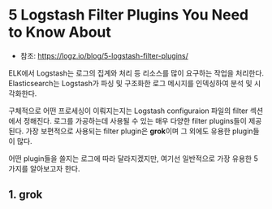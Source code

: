 # 5 Logstash Filter Plugins You Need to Know About

- 참조: https://logz.io/blog/5-logstash-filter-plugins/

ELK에서 Logstash는 로그의 집계와 처리 등 리소스를 많이 요구하는 작업을 처리한다. 
Elasticsearch는 Logstash가 파싱 및 구조화한 로그 메시지를 인덱싱하여 분석 및 시각화한다. 


구체적으로 어떤 프로세싱이 이뤄지는지는 Logstash configuraion 파일의 filter 섹션에서 정해진다.
로그를 가공하는데 사용될 수 있는 매우 다양한 filter plugins들이 제공된다.
가장 보편적으로 사용되는 filter plugin은 <b>grok</b>이며 그 외에도 유용한 plugin들이 많다.


어떤 plugin들을 쓸지는 로그에 따라 달라지겠지만, 여기선 일반적으로 가장 유용한 5가지를 알아보고자 한다.


## 1. grok

